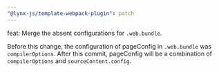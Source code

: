 ```yaml
---
"@lynx-js/template-webpack-plugin": patch
---
```


feat: Merge the absent configurations for `.web.bundle`.

Before this change, the configuration of pageConfig in `.web.bundle` was `compilerOptions`. After this commit, pageConfig will be a combination of `compilerOptions` and `sourceContent.config`.
